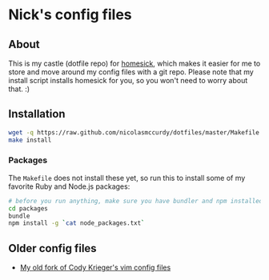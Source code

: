 # Nick's config files

## About
This is my castle (dotfile repo) for
[homesick](https://github.com/technicalpickles/homesick), which makes it easier for me
to store and move around my config files with a git repo. Please note that my
install script installs homesick for you, so you won't need to worry about
that. :)

## Installation
```bash
wget -q https://raw.github.com/nicolasmccurdy/dotfiles/master/Makefile
make install
```

### Packages
The `Makefile` does not install these yet, so run this to install some of my
favorite Ruby and Node.js packages:

```bash
# before you run anything, make sure you have bundler and npm installed first
cd packages
bundle
npm install -g `cat node_packages.txt`
```

## Older config files
- [My old fork of Cody Krieger's vim config files](https://github.com/nicolasmccurdy/dotvim-old)
